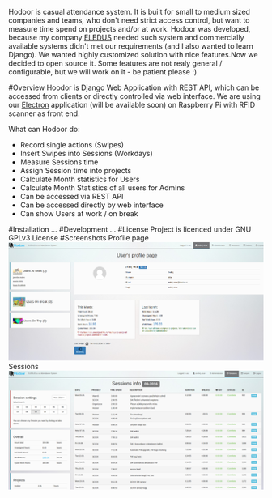 Hodoor is casual attendance system. It is built for small to medium sized companies and teams, who don't need strict access control, but want to measure time spend on projects and/or at work.
Hodoor was developed, because my company [ELEDUS](http://www.eledus.cz/) needed such system and commercially available systems didn't met  our requirements (and I also wanted to learn Django). We wanted highly customized solution with nice features.Now we decided to open source it. Some features are not realy general / configurable, but we will work on it - be patient please :)

#Overview
Hoodor is Django Web Application with REST API, which can be accessed from clients or directly controlled via web interface. We are using our [Electron](http://electron.atom.io/) application (will be available soon) on Raspberry Pi with RFID scanner as front end.

What can Hodoor do:
* Record single actions (Swipes) 
* Insert Swipes into Sessions (Workdays)
* Measure Sessions time
* Assign Session time into projects
* Calculate Month statistics for Users
* Calculate Month Statistics of all users for Admins
* Can be accessed via REST API
* Can be accessed directly by web interface
* Can show Users at work / on break

#Installation
...
#Development
...
#License
Project is licenced under GNU GPLv3 License
#Screenshots
Profile page
![alt text](screenshots/hodoor1.png "User page")
Sessions
![alt text](screenshots/hodoor2.png "Sessions")
